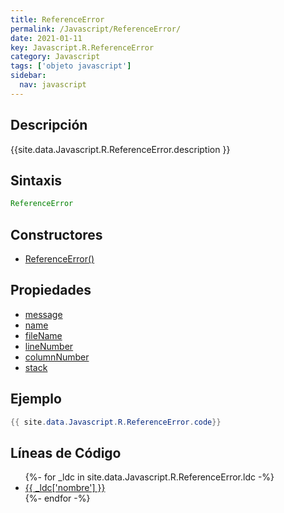 ```yaml
---
title: ReferenceError
permalink: /Javascript/ReferenceError/
date: 2021-01-11
key: Javascript.R.ReferenceError
category: Javascript
tags: ['objeto javascript']
sidebar: 
  nav: javascript
---
```


## Descripción
{{site.data.Javascript.R.ReferenceError.description }}

## Sintaxis
~~~javascript
ReferenceError
~~~

## Constructores
* [ReferenceError()](/Javascript/ReferenceError/ReferenceError/)

## Propiedades
* [message](/Javascript/ReferenceError/message)
* [name](/Javascript/ReferenceError/name)
* [fileName](/Javascript/ReferenceError/fileName)
* [lineNumber](/Javascript/ReferenceError/lineNumber)
* [columnNumber](/Javascript/ReferenceError/columnNumber)
* [stack](/Javascript/ReferenceError/stack)

## Ejemplo
~~~java
{{ site.data.Javascript.R.ReferenceError.code}}
~~~

## Líneas de Código
<ul>
{%- for _ldc in site.data.Javascript.R.ReferenceError.ldc -%}
   <li>
       <a href="{{_ldc['url'] }}">{{ _ldc['nombre'] }}</a>
   </li>
{%- endfor -%}
</ul>
